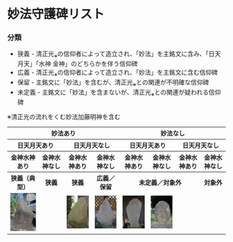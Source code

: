 # 妙法守護碑リスト

### 分類
* 狭義 - 清正光<sub>※</sub>の信仰者によって造立され、「妙法」を主銘文に含み、「日天 月天」「水神 金神」のどちらかを伴う信仰碑
* 広義 - 清正光<sub>※</sub>の信仰者によって造立され、「妙法」を主銘文に含む信仰碑
* 保留 - 主銘文に「妙法」を含むが、清正光<sub>※</sub>との関連が不明確な信仰碑
* 未定義 - 主銘文に「妙法」を含まないが、清正光<sub>※</sub>との関連が疑われる信仰碑

※清正光の流れをくむ妙法加藤明神を含む

<table>
  <tr><th colspan="4">妙法あり</th><th colspan="4">妙法なし</th></tr>
  <tr><th colspan="2">日天月天あり</th><th colspan="2">日天月天なし</th><th colspan="2">日天月天あり</th><th colspan="2">日天月天なし</th></tr>
  <tr><th>金神水神あり</th><th>金神水神なし</th><th>金神水神あり</th><th>金神水神なし</th><th>金神水神あり</th><th>金神水神なし</th><th>金神水神あり</th><th>金神水神なし</th></tr>
  <tr><th>狭義（典型）</th><th>狭義</th><th>狭義</th><th>広義／保留</th><th colspan="3">未定義／対象外</th><th>対象外</th></tr>
  <tr>
    <td><img src="https://github.com/sekibutsu-info/myoho_shugohi/blob/main/photo/妙法守護碑（相模原市中央区宮下本町）.jpg" width="100"></td>
    <td></td>
    <td><img src="https://github.com/sekibutsu-info/myoho_shugohi/blob/main/photo/妙法守護碑（昭島市・観音寺）.jpg" width="100"></td>
    <td><img src="https://github.com/sekibutsu-info/myoho_shugohi/blob/main/photo/妙法大嶋明神守碑（八王子市・七面堂）.jpg" width="100"></td>
    <td><img src="https://github.com/sekibutsu-info/myoho_shugohi/blob/main/photo/日天月天水神金神碑（妙法加藤明神）.jpg" width="100"></td>
    <td><img src="https://github.com/sekibutsu-info/myoho_shugohi/blob/main/photo/日天月天金神碑（町田市相原町）.jpg" width="100"></td>
    <td></td>
    <td></td>
  </tr>
</table>
